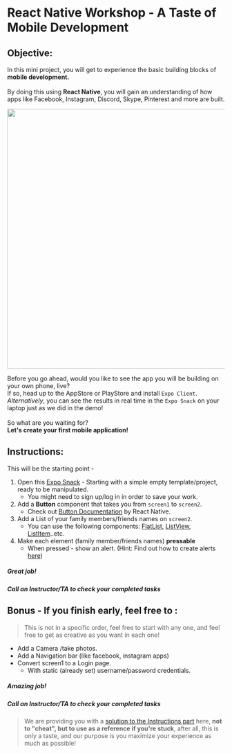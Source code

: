 # React Native Workshop - A Taste of Mobile Development


## Objective: 
In this mini project, you will get to experience the basic building blocks of **mobile development.**<br><br>
By doing this using **React Native**, you will gain an understanding of how apps like Facebook, Instagram, Discord, Skype, Pinterest and more are built.
<br>

<img src="https://media.credencys.com/wp-content/uploads/2020/03/React-native-apps.jpg" width="600">

Before you go ahead, would you like to see the app you will be building on your own phone, live? <br>If so, head up to the AppStore or PlayStore and install `Expo Client`.<br> 
*Alternatively*, you can see the results in real time in the `Expo Snack` on your laptop just as we did in the demo!
<br><br>
So what are you waiting for?<br>
**Let's create your first mobile application!**
<br>

## Instructions:
This will be the starting point - 
1. Open this [Expo Snack](https://snack.expo.io/@julianbroudy/a-taste-of-react-native) - Starting with a simple empty template/project, ready to be manipulated.
    - You might need to sign up/log in in order to save your work.
1. Add a **Button** component that takes you from `screen1` to `screen2`.
    - Check out [Button Documentation](https://reactnative.dev/docs/handling-touches) by React Native.
1. Add a List of your family members/friends names on `screen2`.
    - You can use the following components: [FlatList](https://reactnative.dev/docs/flatlist), [ListView](https://reactnative.dev/docs/using-a-listview), [ListItem](https://reactnativeelements.com/docs/listitem/)..etc.
1. Make each element (family member/friends names) **pressable** 
    - When pressed - show an alert. (Hint: Find out how to create alerts [here](https://reactnative.dev/docs/alert))





##### Great job!
##### Call an Instructor/TA to check your completed tasks
 
 


## Bonus - If you finish early, feel free to :
> This is not in a specific order, feel free to start with any one, and feel free to get as creative as you want in each one!  

- Add a Camera /take photos.
- Add a Navigation bar (like facebook, instagram apps)
- Convert screen1 to a Login page.
    - With static (already set) username/password credentials.

##### Amazing job!
##### Call an Instructor/TA to check your completed tasks



> We are providing you with a [solution to the Instructions part](https://snack.expo.io/@julianbroudy/a-taste-of-react-native---solution) here, **not to "cheat", but to use as a reference if you're stuck**, after all, this is only a taste, and our purpose is you maximize your experience as much as possible!

